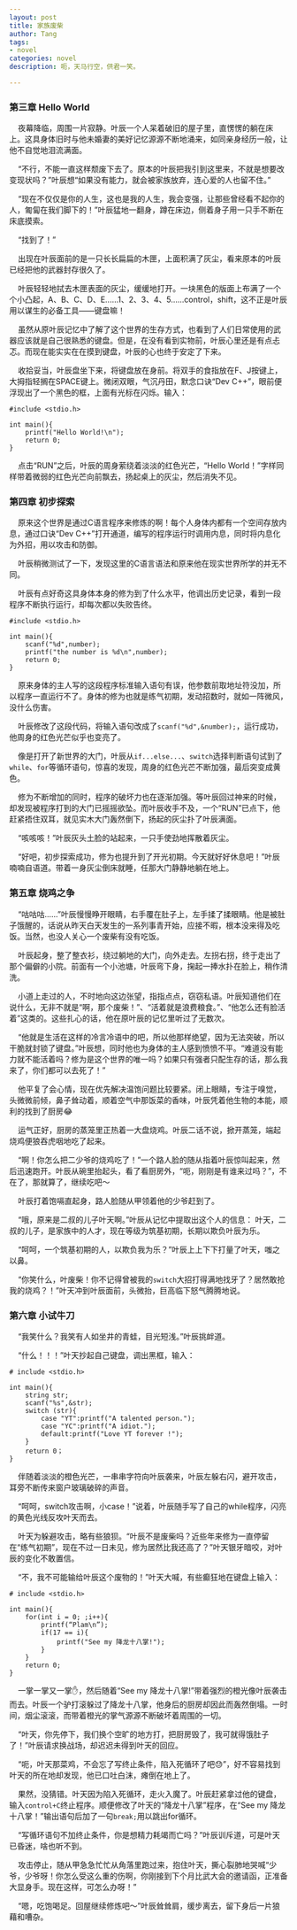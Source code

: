 ```yaml
---
layout: post
title: 家族废柴
author: Tang
tags:
- novel
categories: novel
description: 呃，天马行空，供君一笑。

---
```




### 第三章 Hello World

&nbsp;&nbsp;&nbsp;&nbsp;夜幕降临，周围一片寂静。叶辰一个人呆着破旧的屋子里，直愣愣的躺在床上。这具身体旧时与他未婚妻的美好记忆源源不断地涌来，如同亲身经历一般，让他不自觉地泪流满面。

&nbsp;&nbsp;&nbsp;&nbsp;“不行，不能一直这样颓废下去了。原本的叶辰把我引到这里来，不就是想要改变现状吗？”叶辰想“如果没有能力，就会被家族放弃，连心爱的人也留不住。”

&nbsp;&nbsp;&nbsp;&nbsp;“现在不仅仅是你的人生，这也是我的人生，我会变强，让那些曾经看不起你的人，匍匐在我们脚下的！”叶辰猛地一翻身，蹲在床边，侧着身子用一只手不断在床底摸索。

&nbsp;&nbsp;&nbsp;&nbsp;“找到了！”

&nbsp;&nbsp;&nbsp;&nbsp;出现在叶辰面前的是一只长长扁扁的木匣，上面积满了灰尘，看来原本的叶辰已经把他的武器封存很久了。

&nbsp;&nbsp;&nbsp;&nbsp;叶辰轻轻地拭去木匣表面的灰尘，缓缓地打开。一块黑色的版面上布满了一个个小凸起，A、B、C、D、E......1、2、3、4、5......control，shift，这不正是叶辰用以谋生的必备工具——键盘嘛！

&nbsp;&nbsp;&nbsp;&nbsp;虽然从原叶辰记忆中了解了这个世界的生存方式，也看到了人们日常使用的武器应该就是自己很熟悉的键盘。但是，在没有看到实物前，叶辰心里还是有点忐忑。而现在能实实在在摸到键盘，叶辰的心也终于安定了下来。

&nbsp;&nbsp;&nbsp;&nbsp;收拾妥当，叶辰盘坐下来，将键盘放在身前。将双手的食指放在F、J按键上，大拇指轻搁在SPACE键上。微闭双眼，气沉丹田，默念口诀“Dev C++”，眼前便浮现出了一个黑色的框，上面有光标在闪烁。输入：
```
#include <stdio.h>

int main(){
	printf("Hello World!\n");
	return 0;
}
```

&nbsp;&nbsp;&nbsp;&nbsp;点击“RUN”之后，叶辰的周身萦绕着淡淡的红色光芒，“Hello World！”字样同样带着微弱的红色光芒向前飘去，扬起桌上的灰尘，然后消失不见。

### 第四章 初步探索

&nbsp;&nbsp;&nbsp;&nbsp;原来这个世界是通过C语言程序来修炼的啊！每个人身体内都有一个空间存放内息，通过口诀“Dev C++”打开通道，编写的程序运行时调用内息，同时将内息化为外招，用以攻击和防御。

&nbsp;&nbsp;&nbsp;&nbsp;叶辰稍微测试了一下，发现这里的C语言语法和原来他在现实世界所学的并无不同。

&nbsp;&nbsp;&nbsp;&nbsp;叶辰有点好奇这具身体本身的修为到了什么水平，他调出历史记录，看到一段程序不断执行运行，却每次都以失败告终。
```
#include <stdio.h>

int main(){
	scanf("%d",number);
	printf("the number is %d\n",number);
	return 0;
}
```

&nbsp;&nbsp;&nbsp;&nbsp;原来身体的主人写的这段程序标准输入语句有误，他参数前取地址符没加，所以程序一直运行不了。身体的修为也就是练气初期，发动招数时，就如一阵微风，没什么伤害。

&nbsp;&nbsp;&nbsp;&nbsp;叶辰修改了这段代码，将输入语句改成了`scanf("%d",&number);`，运行成功，他周身的红色光芒似乎也变亮了。

&nbsp;&nbsp;&nbsp;&nbsp;像是打开了新世界的大门，叶辰从`if...else...`、`switch`选择判断语句试到了`while`、`for`等循环语句，惊喜的发现，周身的红色光芒不断加强，最后突变成黄色。

&nbsp;&nbsp;&nbsp;&nbsp;修为不断增加的同时，程序的破坏力也在逐渐加强。等叶辰回过神来的时候，却发现被程序打到的大门已摇摇欲坠。而叶辰收手不及，一个“RUN”已点下，他赶紧捂住双耳，就见实木大门轰然倒下，扬起的灰尘扑了叶辰满面。

&nbsp;&nbsp;&nbsp;&nbsp;“咳咳咳！”叶辰灰头土脸的站起来，一只手使劲地挥散着灰尘。

&nbsp;&nbsp;&nbsp;&nbsp;“好吧，初步探索成功，修为也提升到了开光初期。今天就好好休息吧！”叶辰喃喃自语道。带着一身灰尘倒床就睡，任那大门静静地躺在地上。

### 第五章 烧鸡之争

&nbsp;&nbsp;&nbsp;&nbsp;“咕咕咕......”叶辰慢慢睁开眼睛，右手覆在肚子上，左手揉了揉眼睛。他是被肚子饿醒的，话说从昨天白天发生的一系列事青开始，应接不暇，根本没来得及吃饭。当然，也没人关心一个废柴有没有吃饭。

&nbsp;&nbsp;&nbsp;&nbsp;叶辰起身，整了整衣衫，绕过躺地的大门，向外走去。左拐右拐，终于走出了那个偏僻的小院。前面有一个小池塘，叶辰弯下身，掬起一捧水扑在脸上，稍作清洗。

&nbsp;&nbsp;&nbsp;&nbsp;小道上走过的人，不时地向这边张望，指指点点，窃窃私语。叶辰知道他们在说什么，无非不就是“啊，那个废柴！”、“活着就是浪费粮食。”、“他怎么还有脸活着”这类的。这些扎心的话，他在原叶辰的记忆里听过了无数次。

&nbsp;&nbsp;&nbsp;&nbsp;“他就是生活在这样的冷言冷语中的吧，所以他那样绝望，因为无法突破，所以干脆就封锁了键盘。”叶辰想，同时他也为身体的主人感到愤愤不平。“难道没有能力就不能活着吗？修为是这个世界的唯一吗？如果只有强者只配生存的话，那么我来了，你们都可以去死了！”

&nbsp;&nbsp;&nbsp;&nbsp;他平复了会心情，现在优先解决温饱问题比较要紧。闭上眼睛，专注于嗅觉，头微微前倾，鼻子耸动着，顺着空气中那饭菜的香味，叶辰凭着他生物的本能，顺利的找到了厨房😂

&nbsp;&nbsp;&nbsp;&nbsp;运气正好，厨房的蒸笼里正热着一大盘烧鸡。叶辰二话不说，掀开蒸笼，端起烧鸡便狼吞虎咽地吃了起来。

&nbsp;&nbsp;&nbsp;&nbsp;“啊！你怎么把二少爷的烧鸡吃了！”一个路人脸的随从指着叶辰惊叫起来，然后迅速跑开。叶辰从碗里抬起头，看了看厨房外，“呃，刚刚是有谁来过吗？”，不在了，那就算了，继续吃吧～

&nbsp;&nbsp;&nbsp;&nbsp;叶辰打着饱嗝直起身，路人脸随从甲领着他的少爷赶到了。

&nbsp;&nbsp;&nbsp;&nbsp;“哦，原来是二叔的儿子叶天啊。”叶辰从记忆中提取出这个人的信息：
叶天，二叔的儿子，是家族中的人才，现在等级为筑基初期，长期以欺负叶辰为乐。

&nbsp;&nbsp;&nbsp;&nbsp;“呵呵，一个筑基初期的人，以欺负我为乐？”叶辰上上下下打量了叶天，嗤之以鼻。

&nbsp;&nbsp;&nbsp;&nbsp;“你笑什么，叶废柴！你不记得曾被我的`switch`大招打得满地找牙了？居然敢抢我的烧鸡？！”叶天冲到叶辰面前，头微抬，巨高临下怒气腾腾地说。

### 第六章 小试牛刀

&nbsp;&nbsp;&nbsp;&nbsp;“我笑什么？我笑有人如坐井的青蛙，目光短浅。”叶辰挑衅道。

&nbsp;&nbsp;&nbsp;&nbsp;“什么！！！”叶天抄起自己键盘，调出黑框，输入：
```
# include <stdio.h>

int main(){
	string str;
	scanf("%s",&str);
	switch (str){
		case "YT":printf("A talented person.");
		case "YC":printf("A idiot.");
		default:printf("Love YT forever !");
	}
	return 0；
}
```

&nbsp;&nbsp;&nbsp;&nbsp;伴随着淡淡的橙色光芒，一串串字符向叶辰袭来，叶辰左躲右闪，避开攻击，耳旁不断传来窗户玻璃破碎的声音。

&nbsp;&nbsp;&nbsp;&nbsp;“呵呵，switch攻击啊，小case！”说着，叶辰随手写了自己的while程序，闪亮的黄色光线反攻叶天而去。

&nbsp;&nbsp;&nbsp;&nbsp;叶天为躲避攻击，略有些狼狈。“叶辰不是废柴吗？近些年来修为一直停留在“练气初期”，现在不过一日未见，修为居然比我还高了？”叶天银牙暗咬，对叶辰的变化不敢置信。

&nbsp;&nbsp;&nbsp;&nbsp;“不，我不可能输给叶辰这个废物的！”叶天大喊，有些癫狂地在键盘上输入：

```
# include <stdio.h>

int main(){
	for(int i = 0; ;i++){
		printf(“Plam\n”);
		if(17 == i){
			printf("See my 降龙十八掌!");
		}
	}
	return 0;
}
```

&nbsp;&nbsp;&nbsp;&nbsp;一掌一掌又一掌✋，然后随着“See my 降龙十八掌!”带着强烈的橙光像叶辰袭击而去。叶辰一个驴打滚躲过了降龙十八掌，他身后的厨房却因此而轰然倒塌。一时间，烟尘滚滚，而带着橙光的掌气源源不断破坏着周围的一切。

&nbsp;&nbsp;&nbsp;&nbsp;“叶天，你先停下，我们换个空旷的地方打，把厨房毁了，我可就得饿肚子了！”叶辰请求换战场，却迟迟未得到叶天的回应。

&nbsp;&nbsp;&nbsp;&nbsp;“呃，叶天那菜鸡，不会忘了写终止条件，陷入死循环了吧😓”，好不容易找到叶天的所在地却发现，他已口吐白沫，瘫倒在地上了。

&nbsp;&nbsp;&nbsp;&nbsp;果然，没猜错。叶天因为陷入死循环，走火入魔了。叶辰赶紧拿过他的键盘，输入`control+C`终止程序。顺便修改了叶天的“降龙十八掌”程序，在“See my 降龙十八掌！”输出语句后加了一句`break;`用以跳出for循环。

&nbsp;&nbsp;&nbsp;&nbsp;“写循环语句不加终止条件，你是想精力耗竭而亡吗？”叶辰训斥道，可是叶天已昏迷，啥也听不到。

&nbsp;&nbsp;&nbsp;&nbsp;攻击停止，随从甲急急忙忙从角落里跑过来，抱住叶天，撕心裂肺地哭喊“少爷，少爷呀！你怎么受这么重的伤啊，你刚接到下个月比武大会的邀请函，正准备大显身手。现在这样，可怎么办呀！”

&nbsp;&nbsp;&nbsp;&nbsp;“嗯，吃饱喝足。回屋继续修炼吧～”叶辰耸耸肩，缓步离去，留下身后一片狼藉和嘈杂。

